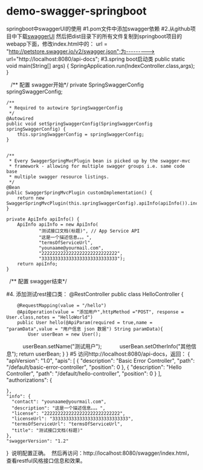 # demo-swagger-springboot
springboot中swaggerUI的使用
#1.pom文件中添加swagger依赖
#2.从github项目中下载<a href="https://github.com/swagger-api/swagger-ui">swaggerUI</a>
  然后把dist目录下的所有文件复制到springboot项目的webapp下面，修改index.html中的：
  url = "http://petstore.swagger.io/v2/swagger.json";为--------->
  url="http://localhost:8080/api-docs";
#3.spring boot启动类
    public static void main(String[] args) {
        SpringApplication.run(IndexController.class,args);
    }

    /** 配置 swagger开始*/
    private SpringSwaggerConfig springSwaggerConfig;

    /**
     * Required to autowire SpringSwaggerConfig
     */
    @Autowired
    public void setSpringSwaggerConfig(SpringSwaggerConfig springSwaggerConfig) {
        this.springSwaggerConfig = springSwaggerConfig;
    }


    /**
     * Every SwaggerSpringMvcPlugin bean is picked up by the swagger-mvc
     * framework - allowing for multiple swagger groups i.e. same code base
     * multiple swagger resource listings.
     */
    @Bean
    public SwaggerSpringMvcPlugin customImplementation() {
        return new SwaggerSpringMvcPlugin(this.springSwaggerConfig).apiInfo(apiInfo()).includePatterns(".*?");
    }

    private ApiInfo apiInfo() {
        ApiInfo apiInfo = new ApiInfo(
                "测试接口文档(标题)", // App Service API
                "这是一个描述信息。。。",
                "termsOfServiceUrl",
                "younaame@yourmail.com",
                "2222222222222222222222222222",
                "3333333333333333333333333333");
        return apiInfo;
    }
    /** 配置 swagger结束*/

#4. 添加测试rest接口类：
    @RestController
    public class HelloController {

        @RequestMapping(value = "/hello")
        @ApiOperation(value = "添加用户",httpMethod ="POST", response = User.class,notes = "HelloWorld")
        public User hello(@ApiParam(required = true,name = "paramData",value = "用户信息 json 数据") String paramData){
            User userBean = new User();
            userBean.setName("测试用户");
            userBean.setOtherInfo("其他信息");
            return userBean;
        }
    }
#5 访问http://localhost:8080/api-docs，返回：
    {
    "apiVersion": "1.0",
    "apis": [
      {
        "description": "Basic Error Controller",
        "path": "/default/basic-error-controller",
        "position": 0
      },
      {
        "description": "Hello Controller",
        "path": "/default/hello-controller",
        "position": 0
      }
    ],
    "authorizations": {

    },
    "info": {
      "contact": "younaame@yourmail.com",
      "description": "这是一个描述信息。。。",
      "license": "2222222222222222222222222222",
      "licenseUrl": "3333333333333333333333333333",
      "termsOfServiceUrl": "termsOfServiceUrl",
      "title": "测试接口文档(标题)"
    },
    "swaggerVersion": "1.2"
  }
  说明配置正确。
  然后再访问：http://localhost:8080/swagger/index.html，查看restful风格接口信息和效果。
